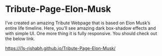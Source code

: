# Tribute-Page-Elon-Musk

I’ve created an amazing Tribute Webpage that is based on Elon Musk’s entire life timeline. Here, you’ll see amazing dark box-shadow effects and with simple UI. One more thing it is fully responsive. You should check out the below link.

https://i1s-rishabh.github.io/Tribute-Page-Elon-Musk/
